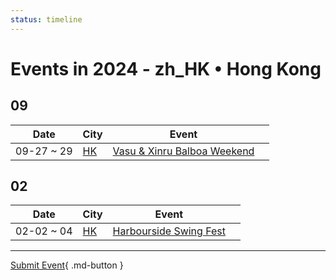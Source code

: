 ```yaml
---
status: timeline
---
```


# Events in 2024 - zh_HK • Hong Kong

## 09

| Date | City | Event | |
| --- | --- | --- | --- |
| 09-27 ~ 29 | [HK](HK.md) | [Vasu & Xinru Balboa Weekend](vasu-n-xinru-balboa-weekend.md) |  |

## 02

| Date | City | Event | |
| --- | --- | --- | --- |
| 02-02 ~ 04 | [HK](HK.md) | [Harbourside Swing Fest](harbourside-swing-fest.md) |  |

---

[Submit Event](https://github.com/swingdance/events/issues/new?assignees=&labels=add+event&projects=&template=02-add_entity.yml&title=Add%20Event%3A%20zh_HK%20%E2%80%A2%20%3CName%3E&region=zh_HK&province=&city=&org_id=){ .md-button }
